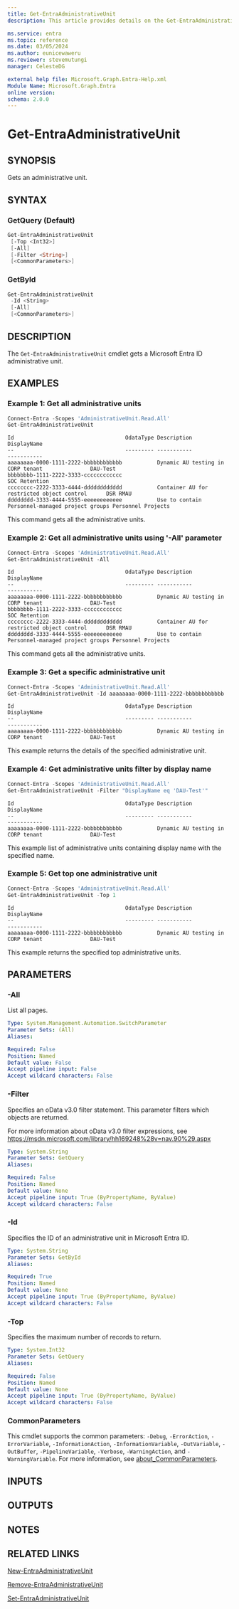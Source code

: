 ```yaml
---
title: Get-EntraAdministrativeUnit
description: This article provides details on the Get-EntraAdministrativeUnit command.

ms.service: entra
ms.topic: reference
ms.date: 03/05/2024
ms.author: eunicewaweru
ms.reviewer: stevemutungi
manager: CelesteDG

external help file: Microsoft.Graph.Entra-Help.xml
Module Name: Microsoft.Graph.Entra
online version:
schema: 2.0.0
---
```


# Get-EntraAdministrativeUnit

## SYNOPSIS

Gets an administrative unit.

## SYNTAX

### GetQuery (Default)

```powershell
Get-EntraAdministrativeUnit 
 [-Top <Int32>] 
 [-All] 
 [-Filter <String>] 
 [<CommonParameters>]
```

### GetById

```powershell
Get-EntraAdministrativeUnit 
 -Id <String> 
 [-All] 
 [<CommonParameters>]
```

## DESCRIPTION

The `Get-EntraAdministrativeUnit` cmdlet gets a Microsoft Entra ID administrative unit.

## EXAMPLES

### Example 1: Get all administrative units

```powershell
Connect-Entra -Scopes 'AdministrativeUnit.Read.All'
Get-EntraAdministrativeUnit
```

```Output
Id                                   OdataType Description                                     DisplayName
--                                   --------- -----------                                     -----------
aaaaaaaa-0000-1111-2222-bbbbbbbbbbbb           Dynamic AU testing in CORP tenant               DAU-Test
bbbbbbbb-1111-2222-3333-cccccccccccc                                                           SOC Retention
cccccccc-2222-3333-4444-dddddddddddd           Container AU for restricted object control      DSR RMAU
dddddddd-3333-4444-5555-eeeeeeeeeeee           Use to contain Personnel-managed project groups Personnel Projects
```

This command gets all the administrative units.

### Example 2: Get all administrative units using '-All' parameter

```powershell
Connect-Entra -Scopes 'AdministrativeUnit.Read.All'
Get-EntraAdministrativeUnit -All 
```

```Output
Id                                   OdataType Description                                     DisplayName
--                                   --------- -----------                                     -----------
aaaaaaaa-0000-1111-2222-bbbbbbbbbbbb           Dynamic AU testing in CORP tenant               DAU-Test
bbbbbbbb-1111-2222-3333-cccccccccccc                                                           SOC Retention
cccccccc-2222-3333-4444-dddddddddddd           Container AU for restricted object control      DSR RMAU
dddddddd-3333-4444-5555-eeeeeeeeeeee           Use to contain Personnel-managed project groups Personnel Projects
```

This command gets all the administrative units.

### Example 3: Get a specific administrative unit

```powershell
Connect-Entra -Scopes 'AdministrativeUnit.Read.All'
Get-EntraAdministrativeUnit -Id aaaaaaaa-0000-1111-2222-bbbbbbbbbbbb
```

```Output
Id                                   OdataType Description                                     DisplayName
--                                   --------- -----------                                     -----------
aaaaaaaa-0000-1111-2222-bbbbbbbbbbbb           Dynamic AU testing in CORP tenant               DAU-Test
```

This example returns the details of the specified administrative unit.

### Example 4: Get administrative units filter by display name

```powershell
Connect-Entra -Scopes 'AdministrativeUnit.Read.All'
Get-EntraAdministrativeUnit -Filter "DisplayName eq 'DAU-Test'"
```

```Output
Id                                   OdataType Description                                     DisplayName
--                                   --------- -----------                                     -----------
aaaaaaaa-0000-1111-2222-bbbbbbbbbbbb           Dynamic AU testing in CORP tenant               DAU-Test
```

This example list of administrative units containing display name with the specified name.

### Example 5: Get top one administrative unit

```powershell
Connect-Entra -Scopes 'AdministrativeUnit.Read.All'
Get-EntraAdministrativeUnit -Top 1
```

```Output
Id                                   OdataType Description                                     DisplayName
--                                   --------- -----------                                     -----------
aaaaaaaa-0000-1111-2222-bbbbbbbbbbbb           Dynamic AU testing in CORP tenant               DAU-Test
```

This example returns the specified top administrative units.

## PARAMETERS

### -All

List all pages.

```yaml
Type: System.Management.Automation.SwitchParameter
Parameter Sets: (All)
Aliases:

Required: False
Position: Named
Default value: False
Accept pipeline input: False
Accept wildcard characters: False
```

### -Filter

Specifies an oData v3.0 filter statement.
This parameter filters which objects are returned.

For more information about oData v3.0 filter expressions, see <https://msdn.microsoft.com/library/hh169248%28v=nav.90%29.aspx>

```yaml
Type: System.String
Parameter Sets: GetQuery
Aliases:

Required: False
Position: Named
Default value: None
Accept pipeline input: True (ByPropertyName, ByValue)
Accept wildcard characters: False
```

### -Id

Specifies the ID of an administrative unit in Microsoft Entra ID.

```yaml
Type: System.String
Parameter Sets: GetById
Aliases:

Required: True
Position: Named
Default value: None
Accept pipeline input: True (ByPropertyName, ByValue)
Accept wildcard characters: False
```

### -Top

Specifies the maximum number of records to return.

```yaml
Type: System.Int32
Parameter Sets: GetQuery
Aliases:

Required: False
Position: Named
Default value: None
Accept pipeline input: True (ByPropertyName, ByValue)
Accept wildcard characters: False
```

### CommonParameters

This cmdlet supports the common parameters: `-Debug`, `-ErrorAction`, `-ErrorVariable`, `-InformationAction`, `-InformationVariable`, `-OutVariable`, `-OutBuffer`, `-PipelineVariable`, `-Verbose`, `-WarningAction`, and `-WarningVariable`. For more information, see [about_CommonParameters](https://go.microsoft.com/fwlink/?LinkID=113216).

## INPUTS

## OUTPUTS

## NOTES

## RELATED LINKS

[New-EntraAdministrativeUnit](New-EntraAdministrativeUnit.md)

[Remove-EntraAdministrativeUnit](Remove-EntraAdministrativeUnit.md)

[Set-EntraAdministrativeUnit](Set-EntraAdministrativeUnit.md)
